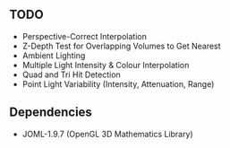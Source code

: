 ## TODO

- Perspective-Correct Interpolation
- Z-Depth Test for Overlapping Volumes to Get Nearest
- Ambient Lighting
- Multiple Light Intensity & Colour Interpolation
- Quad and Tri Hit Detection
- Point Light Variability (Intensity, Attenuation, Range)

## Dependencies 

- JOML-1.9.7 (OpenGL 3D Mathematics Library)